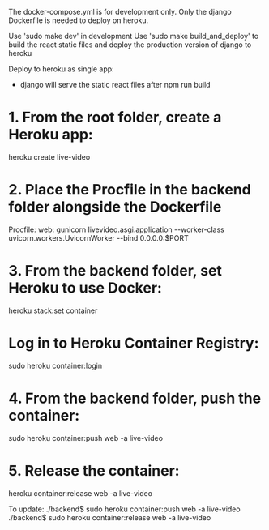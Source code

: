 The docker-compose.yml is for development only. Only the django Dockerfile is needed to deploy on heroku.

Use 'sudo make dev' in development
Use 'sudo make build_and_deploy' to build the react static files and deploy the production version of django to heroku


Deploy to heroku as single app:
- django will serve the static react files after npm run build

# 1. From the root folder, create a Heroku app:
heroku create live-video

# 2. Place the Procfile in the backend folder alongside the Dockerfile
Procfile:
web: gunicorn livevideo.asgi:application --worker-class uvicorn.workers.UvicornWorker --bind 0.0.0.0:$PORT

# 3. From the backend folder, set Heroku to use Docker:
heroku stack:set container
# Log in to Heroku Container Registry:
sudo heroku container:login
# 4. From the backend folder, push the container:
sudo heroku container:push web -a live-video
# 5. Release the container:
heroku container:release web -a live-video

<!-- # 6. Add a Heroku Postgres database:
heroku addons:create heroku-postgresql:hobby-dev -a live-video
# 7. Migrate the database:
heroku run python manage.py migrate -a live-video -->

To update:
./backend$ sudo heroku container:push web -a live-video
./backend$ sudo heroku container:release web -a live-video
